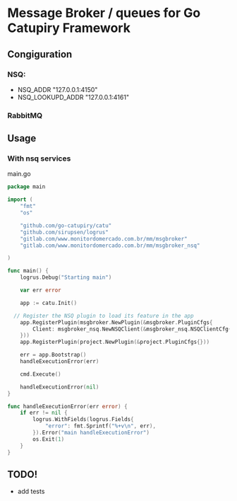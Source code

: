 # Message Broker / queues for Go Catupiry Framework

## Congiguration

### NSQ:

- NSQ_ADDR "127.0.0.1:4150"
- NSQ_LOOKUPD_ADDR "127.0.0.1:4161"

### RabbitMQ

## Usage

### With nsq services

main.go
```go
package main

import (
	"fmt"
	"os"

	"github.com/go-catupiry/catu"
	"github.com/sirupsen/logrus"
	"gitlab.com/www.monitordomercado.com.br/mm/msgbroker"
	"gitlab.com/www.monitordomercado.com.br/mm/msgbroker_nsq"

)

func main() {
	logrus.Debug("Starting main")

	var err error

	app := catu.Init()

  // Register the NSQ plugin to load its feature in the app
	app.RegisterPlugin(msgbroker.NewPlugin(&msgbroker.PluginCfgs{
		Client: msgbroker_nsq.NewNSQClient(&msgbroker_nsq.NSQClientCfg{}),
	}))
	app.RegisterPlugin(project.NewPlugin(&project.PluginCfgs{}))

	err = app.Bootstrap()
	handleExecutionError(err)

	cmd.Execute()

	handleExecutionError(nil)
}

func handleExecutionError(err error) {
	if err != nil {
		logrus.WithFields(logrus.Fields{
			"error": fmt.Sprintf("%+v\n", err),
		}).Error("main handleExecutionError")
		os.Exit(1)
	}
}
```

## TODO!

- add tests
